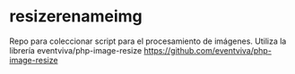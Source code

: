 # resizerenameimg
Repo para coleccionar script para el procesamiento de imágenes. Utiliza la librería eventviva/php-image-resize https://github.com/eventviva/php-image-resize
